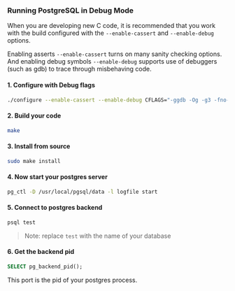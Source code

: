 ### Running PostgreSQL in Debug Mode

When you are developing new C code, it is recommended that you work with the build configured with the `--enable-cassert` and `--enable-debug` options.

Enabling asserts `--enable-cassert` turns on many sanity checking options. And enabling debug symbols `--enable-debug` supports use of debuggers (such as gdb) to trace through misbehaving code.

#### 1. Configure with Debug flags

```bash
./configure --enable-cassert --enable-debug CFLAGS="-ggdb -Og -g3 -fno-omit-frame-pointer"
```

#### 2. Build your code

```bash
make
```

#### 3. Install from source

```bash
sudo make install
```

#### 4. Now start your postgres server

```bash
pg_ctl -D /usr/local/pgsql/data -l logfile start
```
#### 5. Connect to postgres backend

```bash
psql test
```

> Note: replace `test` with the name of your database

#### 6. Get the backend pid

```sql
SELECT pg_backend_pid();
```

This port is the pid of your postgres process.
